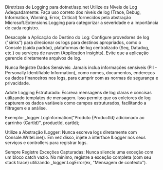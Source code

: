 Diretrizes de Logging para dotnet/asp.net
Utilize os Níveis de Log Adequadamente: Faça uso correto dos níveis de log (Trace, Debug, Information, Warning, Error, Critical) fornecidos pela abstração Microsoft.Extensions.Logging para categorizar a severidade e a importância de cada registro.

Desacople a Aplicação do Destino do Log: Configure provedores de log ("sinks") para direcionar os logs para destinos apropriados, como o Console (saída padrão), plataformas de log centralizado (Seq, Datadog, etc.) ou serviços de nuvem (Application Insights). Evite que a aplicação gerencie diretamente arquivos de log.

Nunca Registre Dados Sensíveis: Jamais inclua informações sensíveis (PII - Personally Identifiable Information), como nomes, documentos, endereços ou dados financeiros nos logs, para cumprir com as normas de segurança e privacidade.

Adote Logging Estruturado: Escreva mensagens de log claras e concisas utilizando templates de mensagem. Isso permite que os coletores de log capturem os dados variáveis como campos estruturados, facilitando a filtragem e a análise.

Exemplo: _logger.LogInformation("Produto {ProductId} adicionado ao carrinho {CartId}", productId, cartId);

Utilize a Abstração ILogger: Nunca escreva logs diretamente com Console.WriteLine(). Em vez disso, injete a interface ILogger<T> nos seus serviços e controllers para registrar logs.

Sempre Registre Exceções Capturadas: Nunca silencie uma exceção com um bloco catch vazio. No mínimo, registre a exceção completa (com seu stack trace) utilizando _logger.LogError(ex, "Mensagem de contexto").